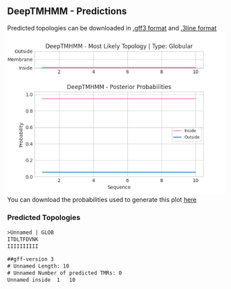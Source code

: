 ## DeepTMHMM - Predictions
Predicted topologies can be downloaded in [.gff3 format](TMRs.gff3) and [.3line format](predicted_topologies.3line)
![picture](plot.png)
You can download the probabilities used to generate this plot [here](Unnamed_probs.csv)
### Predicted Topologies
```
>Unnamed | GLOB
ITDLTFDVNK
IIIIIIIIII

```


```
##gff-version 3
# Unnamed Length: 10
# Unnamed Number of predicted TMRs: 0
Unnamed	inside	1	10				

```
